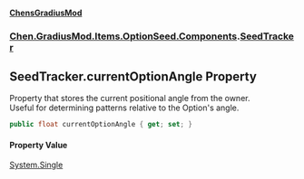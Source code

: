 
#### [ChensGradiusMod](index 'index')

### [Chen.GradiusMod.Items.OptionSeed.Components](DLK6_XagJC8yDTIwBWv4gg 'Chen.GradiusMod.Items.OptionSeed.Components').[SeedTracker](MLJxQ_Rdea9IQ2pGcFrbCQ 'Chen.GradiusMod.Items.OptionSeed.Components.SeedTracker')

## SeedTracker.currentOptionAngle Property
Property that stores the current positional angle from the owner.  
Useful for determining patterns relative to the Option's angle.  
```csharp
public float currentOptionAngle { get; set; }
```

#### Property Value
[System.Single](https://docs.microsoft.com/en-us/dotnet/api/System.Single 'System.Single')
